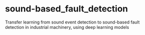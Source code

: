 # sound-based_fault_detection
Transfer learning from sound event detection to sound-based fault detection in industrial machinery, using deep learning models
